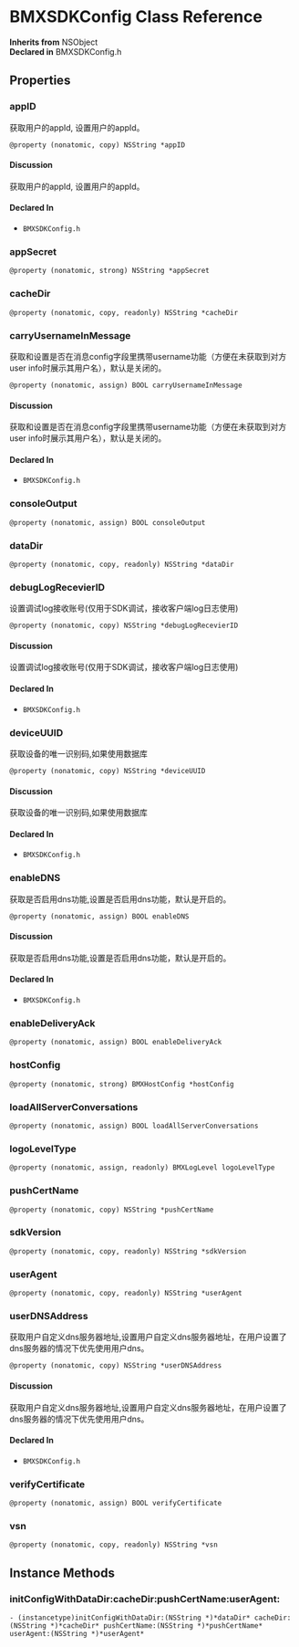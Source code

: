 # BMXSDKConfig Class Reference

  **Inherits from** NSObject  
  **Declared in** BMXSDKConfig.h  

## Properties

<a name="//api/name/appID" title="appID"></a>
### appID

获取用户的appId, 设置用户的appId。

`@property (nonatomic, copy) NSString *appID`

#### Discussion
获取用户的appId, 设置用户的appId。

#### Declared In
* `BMXSDKConfig.h`

<a name="//api/name/appSecret" title="appSecret"></a>
### appSecret

`@property (nonatomic, strong) NSString *appSecret`

<a name="//api/name/cacheDir" title="cacheDir"></a>
### cacheDir

`@property (nonatomic, copy, readonly) NSString *cacheDir`

<a name="//api/name/carryUsernameInMessage" title="carryUsernameInMessage"></a>
### carryUsernameInMessage

获取和设置是否在消息config字段里携带username功能（方便在未获取到对方user info时展示其用户名），默认是关闭的。

`@property (nonatomic, assign) BOOL carryUsernameInMessage`

#### Discussion
获取和设置是否在消息config字段里携带username功能（方便在未获取到对方user info时展示其用户名），默认是关闭的。

#### Declared In
* `BMXSDKConfig.h`

<a name="//api/name/consoleOutput" title="consoleOutput"></a>
### consoleOutput

`@property (nonatomic, assign) BOOL consoleOutput`

<a name="//api/name/dataDir" title="dataDir"></a>
### dataDir

`@property (nonatomic, copy, readonly) NSString *dataDir`

<a name="//api/name/debugLogRecevierID" title="debugLogRecevierID"></a>
### debugLogRecevierID

设置调试log接收账号(仅用于SDK调试，接收客户端log日志使用)

`@property (nonatomic, copy) NSString *debugLogRecevierID`

#### Discussion
设置调试log接收账号(仅用于SDK调试，接收客户端log日志使用)

#### Declared In
* `BMXSDKConfig.h`

<a name="//api/name/deviceUUID" title="deviceUUID"></a>
### deviceUUID

获取设备的唯一识别码,如果使用数据库

`@property (nonatomic, copy) NSString *deviceUUID`

#### Discussion
获取设备的唯一识别码,如果使用数据库

#### Declared In
* `BMXSDKConfig.h`

<a name="//api/name/enableDNS" title="enableDNS"></a>
### enableDNS

获取是否启用dns功能,设置是否启用dns功能，默认是开启的。

`@property (nonatomic, assign) BOOL enableDNS`

#### Discussion
获取是否启用dns功能,设置是否启用dns功能，默认是开启的。

#### Declared In
* `BMXSDKConfig.h`

<a name="//api/name/enableDeliveryAck" title="enableDeliveryAck"></a>
### enableDeliveryAck

`@property (nonatomic, assign) BOOL enableDeliveryAck`

<a name="//api/name/hostConfig" title="hostConfig"></a>
### hostConfig

`@property (nonatomic, strong) BMXHostConfig *hostConfig`

<a name="//api/name/loadAllServerConversations" title="loadAllServerConversations"></a>
### loadAllServerConversations

`@property (nonatomic, assign) BOOL loadAllServerConversations`

<a name="//api/name/logoLevelType" title="logoLevelType"></a>
### logoLevelType

`@property (nonatomic, assign, readonly) BMXLogLevel logoLevelType`

<a name="//api/name/pushCertName" title="pushCertName"></a>
### pushCertName

`@property (nonatomic, copy) NSString *pushCertName`

<a name="//api/name/sdkVersion" title="sdkVersion"></a>
### sdkVersion

`@property (nonatomic, copy, readonly) NSString *sdkVersion`

<a name="//api/name/userAgent" title="userAgent"></a>
### userAgent

`@property (nonatomic, copy, readonly) NSString *userAgent`

<a name="//api/name/userDNSAddress" title="userDNSAddress"></a>
### userDNSAddress

获取用户自定义dns服务器地址,设置用户自定义dns服务器地址，在用户设置了dns服务器的情况下优先使用用户dns。

`@property (nonatomic, copy) NSString *userDNSAddress`

#### Discussion
获取用户自定义dns服务器地址,设置用户自定义dns服务器地址，在用户设置了dns服务器的情况下优先使用用户dns。

#### Declared In
* `BMXSDKConfig.h`

<a name="//api/name/verifyCertificate" title="verifyCertificate"></a>
### verifyCertificate

`@property (nonatomic, assign) BOOL verifyCertificate`

<a name="//api/name/vsn" title="vsn"></a>
### vsn

`@property (nonatomic, copy, readonly) NSString *vsn`

<a title="Instance Methods" name="instance_methods"></a>
## Instance Methods

<a name="//api/name/initConfigWithDataDir:cacheDir:pushCertName:userAgent:" title="initConfigWithDataDir:cacheDir:pushCertName:userAgent:"></a>
### initConfigWithDataDir:cacheDir:pushCertName:userAgent:

`- (instancetype)initConfigWithDataDir:(NSString *)*dataDir* cacheDir:(NSString *)*cacheDir* pushCertName:(NSString *)*pushCertName* userAgent:(NSString *)*userAgent*`

